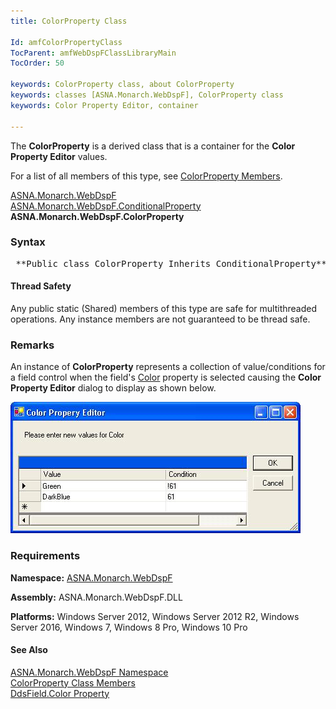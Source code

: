 ```yaml
---
title: ColorProperty Class

Id: amfColorPropertyClass
TocParent: amfWebDspFClassLibraryMain
TocOrder: 50

keywords: ColorProperty class, about ColorProperty
keywords: classes [ASNA.Monarch.WebDspF], ColorProperty class
keywords: Color Property Editor, container

---
```


The **ColorProperty** is a derived class that is a container for the **Color Property Editor** values.

For a list of all members of this type, see [ ColorProperty Members](amfColorPropertyClassMembers.html).

[ ASNA.Monarch.WebDspF](amfWebDspFNamespace.html) <br clear="none" /> [ ASNA.Monarch.WebDspF.ConditionalProperty](amfConditionalPropertyClass.html) <br clear="none" /> **ASNA.Monarch.WebDspF.ColorProperty** 

### Syntax
<pre class="syntax"> **Public class ColorProperty Inherits ConditionalProperty** </pre>

#### Thread Safety
Any public static (Shared) members of this type are safe for multithreaded operations. Any instance members are not guaranteed to be thread safe.

### Remarks
An instance of **ColorProperty** represents a collection of value/conditions for a field control when the field's [ Color](amfDdsFieldClassColorProperty.html) property is selected causing the **Color Property Editor** dialog to display as shown below.

<img alt="color editor" src="Images/zzColorPropertyEditor.jpg" /> 
<!-- -->

### Requirements
**Namespace:** [ASNA.Monarch.WebDspF](amfWebDspFNamespace.html)

**Assembly:** ASNA.Monarch.WebDspF.DLL

**Platforms:** Windows Server 2012, Windows Server 2012 R2, Windows Server 2016, Windows 7, Windows 8 Pro, Windows 10 Pro
<!-- end -->

#### See Also
[ ASNA.Monarch.WebDspF Namespace](amfWebDspFNamespace.html) <br clear="none" /> [ ColorProperty Class Members](amfColorPropertyClassMembers.html) <br clear="none" /> [ DdsField.Color Property](amfDdsFieldClassColorProperty.html) 
